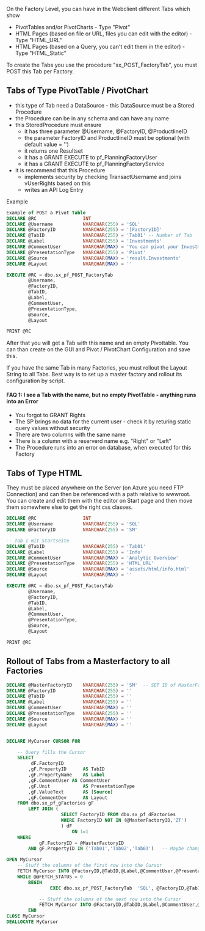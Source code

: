 On the Factory Level, you can have in the Webclient different Tabs which show
* PivotTables and/or PivotCharts - Type "Pivot"
* HTML Pages (based on file or URL, files you can edit with the editor) - Type "HTML_URL"
* HTML Pages (based on a Query, you can't edit them in the editor) - Type "HTML_Static"

To create the Tabs you use the procedure "sx_POST_FactoryTab", you must POST this Tab per Factory.


## Tabs of Type PivotTable / PivotChart
* this type of Tab need a DataSource - this DataSource must be a Stored Procedure
* the Procedure can be in any schema and can have any name
* this StoredProcedure must ensure
    * it has three parameter @Username, @FactoryID, @ProductlineID
	* the parameter FactoryID and ProductlineID must be optional (with default value = '')
    * it returns one Resultset
    * it has a GRANT EXECUTE to pf_PlanningFactoryUser
    * it has a GRANT EXECUTE to pf_PlanningFactoryService
* it is recommend that this Procedure
    * implements security by checking TransactUsername and joins vUserRights based on this
    * writes an API Log Entry

Example
```` SQL
Example of POST a Pivot Table
DECLARE @RC					INT
DECLARE @Username 			NVARCHAR(255) = 'SQL'
DECLARE @FactoryID			NVARCHAR(255) = '[FactoryID]'
DECLARE @TabID				NVARCHAR(255) = 'Tab01' -- Number of Tab
DECLARE @Label				NVARCHAR(255) = 'Investments'
DECLARE @CommentUser		NVARCHAR(MAX) = 'You can pivot your Investments here.'
DECLARE @PresentationType	NVARCHAR(255) = 'Pivot'	
DECLARE @Source				NVARCHAR(MAX) = 'result.Investments'		
DECLARE @Layout				NVARCHAR(MAX) = ''

EXECUTE @RC = dbo.sx_pf_POST_FactoryTab 
		@Username,
		@FactoryID,
		@TabID,
		@Label,
		@CommentUser,
		@PresentationType,
		@Source,
		@Layout

PRINT @RC
```` 

After that you will get a Tab with this name and an empty Pivottable. You can than create on the GUI and Pivot / PivotChart Configuration and save this. 

If you have the same Tab in many Factories, you must rollout the Layout String to all Tabs. Best way is to set up a master factory and rollout its configuration by script.


#### FAQ 1: I see a Tab with the name, but no empty PivotTable - anything runs into an Error
* You forgot to GRANT Rights
* The SP brings no data for the current user - check it by returing static query values without security
* There are two columns with the same name
* There is a column with a reserverd name e.g. "Right" or "Left"
* The Procedure runs into an error on database, when executed for this Factory



## Tabs of Type HTML

They must be placed anywhere on the Server (on Azure you need FTP Connection) and can then be referenced with a path relative to wwwroot.
You can create and edit them with the editor on Start page and then move them somewhere else to get the right css classes.

```` SQL
DECLARE @RC					INT
DECLARE @Username 			NVARCHAR(255) = 'SQL'
DECLARE @FactoryID			NVARCHAR(255) = 'SM'

-- Tab 1 mit Startseite
DECLARE @TabID				NVARCHAR(255) = 'Tab01'
DECLARE @Label				NVARCHAR(255) = 'Info'
DECLARE @CommentUser		NVARCHAR(MAX) = 'Analytic Overview'
DECLARE @PresentationType	NVARCHAR(255) = 'HTML_URL'	
DECLARE @Source				NVARCHAR(MAX) = 'assets/html/info.html'		
DECLARE @Layout				NVARCHAR(MAX) = ''

EXECUTE @RC = dbo.sx_pf_POST_FactoryTab 
		@Username,
		@FactoryID,
		@TabID,
		@Label,
		@CommentUser,
		@PresentationType,
		@Source,
		@Layout

PRINT @RC
````


## Rollout of Tabs from a Masterfactory to all Factories

```` SQL
DECLARE @MasterFactoryID	NVARCHAR(255) = 'SM'  -- SET ID of MasterFactory !
DECLARE @FactoryID			NVARCHAR(255) = ''
DECLARE @TabID				NVARCHAR(255) = ''
DECLARE @Label				NVARCHAR(255) = ''
DECLARE @CommentUser		NVARCHAR(MAX) = ''
DECLARE @PresentationType	NVARCHAR(255) = ''	
DECLARE @Source				NVARCHAR(MAX) = ''		
DECLARE @Layout				NVARCHAR(MAX) = ''


DECLARE MyCursor CURSOR FOR

	-- Query fills the Cursor
	SELECT 
		 dF.FactoryID
		,gF.PropertyID		AS TabID
		,gF.PropertyName	AS Label
		,gF.CommentUser	AS CommentUser
		,gF.Unit			AS PresentationType
		,gF.ValueText		AS [Source]
		,gF.CommentDev		AS Layout
	FROM dbo.sx_pf_gFactories gF
		LEFT JOIN (	
					SELECT FactoryID FROM dbo.sx_pf_dFactories
					WHERE FactoryID NOT IN (@MasterFactoryID,'ZT')
					) dF
						ON 1=1
	WHERE 
			gF.FactoryID = @MasterFactoryID
		AND gF.PropertyID IN ('Tab01','Tab02','Tab03')   -- Maybe change Tabs

OPEN MyCursor
	-- Stuff the columns of the first row into the Cursor
	FETCH MyCursor INTO @FactoryID,@TabID,@Label,@CommentUser,@PresentationType,@Source,@Layout
	WHILE @@FETCH_STATUS = 0
		BEGIN
     	 		EXEC dbo.sx_pf_POST_FactoryTab  'SQL', @FactoryID,@TabID,@Label,@CommentUser,@PresentationType,@Source,@Layout

			-- Stuff the columns of the next row into the Cursor
      		FETCH MyCursor INTO @FactoryID,@TabID,@Label,@CommentUser,@PresentationType,@Source,@Layout
		END
CLOSE MyCursor
DEALLOCATE MyCursor

````
